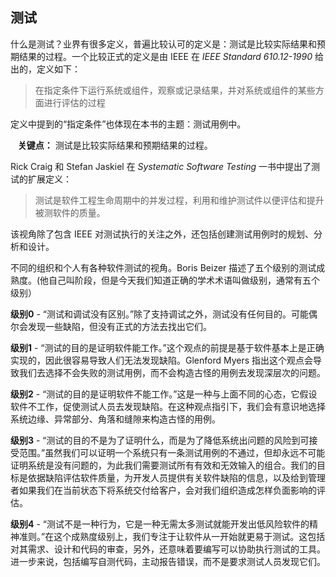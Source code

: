 ## 测试

什么是测试？业界有很多定义，普遍比较认可的定义是：测试是比较实际结果和预期结果的过程。一个比较正式的定义是由 IEEE 在 *IEEE Standard 610.12-1990* 给出的，定义如下：

> 在指定条件下运行系统或组件，观察或记录结果，并对系统或组件的某些方面进行评估的过程

定义中提到的“指定条件”也体现在本书的主题：测试用例中。

&nbsp;&nbsp; **关键点：** 测试是比较实际结果和预期结果的过程。

Rick Craig 和 Stefan Jaskiel 在 *Systematic Software Testing* 一书中提出了测试的扩展定义：

>测试是软件工程生命周期中的并发过程，利用和维护测试件以便评估和提升被测软件的质量。

该视角除了包含 IEEE 对测试执行的关注之外，还包括创建测试用例时的规划、分析和设计。

不同的组织和个人有各种软件测试的视角。Boris Beizer 描述了五个级别的测试成熟度。(他自己叫阶段，但是今天我们知道正确的学术术语叫做级别，通常有五个级别）

**级别0** - “测试和调试没有区别。”除了支持调试之外，测试没有任何目的。可能偶尔会发现一些缺陷，但没有正式的方法去找出它们。

**级别1** - “测试的目的是证明软件能工作。”这个观点的前提是基于软件基本上是正确实现的，因此很容易导致人们无法发现缺陷。Glenford Myers 指出这个观点会导致我们去选择不会失败的测试用例，而不会构造古怪的用例去发现深层次的问题。

**级别2** - “测试的目的是证明软件不能工作。”这是一种与上面不同的心态，它假设软件不工作，促使测试人员去发现缺陷。在这种观点指引下，我们会有意识地选择系统边缘、异常部分、角落和缝隙来构造古怪的用例。

**级别3** - “测试的目的不是为了证明什么，而是为了降低系统出问题的风险到可接受范围。”虽然我们可以证明一个系统只有一条测试用例的不通过，但却永远不可能证明系统是没有问题的，为此我们需要测试所有有效和无效输入的组合。我们的目标是依据缺陷评估软件质量，为开发人员提供有关软件缺陷的信息，以及给到管理者如果我们在当前状态下将系统交付给客户，会对我们组织造成怎样负面影响的评估。

**级别4** - “测试不是一种行为，它是一种无需太多测试就能开发出低风险软件的精神准则。”在这个成熟度级别上，我们专注于让软件从一开始就更易于测试。这包括对其需求、设计和代码的审查，另外，还意味着要编写可以协助执行测试的工具。进一步来说，包括编写自测代码，主动报告错误，而不是要求测试人员发现它们。